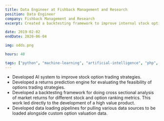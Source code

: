 ```yaml
---
title: Data Engineer at Fishback Management and Research
position: Data Engineer
company: Fishback Management and Research
excerpt: Created a backtesting framework to improve internal stock option ranking metrics. Wrote AI to improve stock options trading strategies. 

date: 2019-02-02
endDate: 2020-06-04

img: odds.png

hours: 40

tags: ["python", "machine-learning", "artificial-intelligence", "php", "mysql", "javascript", "laravel", "vuejs", "percona-db", "full-stack", "hanweck-data", "postgres", "bash", "tensorflow", "fintech"]
---
```

- Developed AI system to improve stock option trading strategies.
- Developed a returns prediction engine for evaluating the feasibility of options trading strategies.
- Developed a backtesting framework for doing cross sectional analysis of market returns for different stock and option ranking metrics. This work led directly to the development of a high value product.
- Developed data loading pipelines for pulling various data sources to be loaded alongside custom option valuation data.
